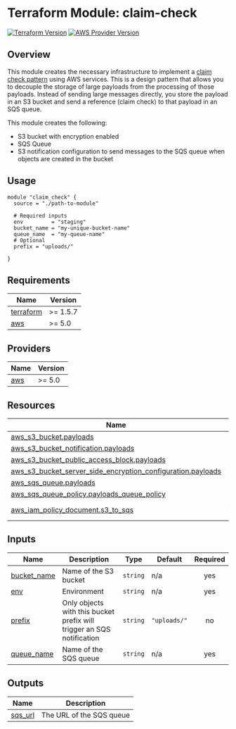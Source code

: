 <!-- BEGIN_TF_DOCS -->
# Terraform Module: claim-check

[![Terraform Version](https://img.shields.io/badge/Terraform-1.0.0+-blue.svg)](https://www.terraform.io/)
[![AWS Provider Version](https://img.shields.io/badge/AWS-5.0+-orange.svg)](https://registry.terraform.io/providers/hashicorp/aws/latest/docs)

## Overview

This module creates the necessary infrastructure to implement a [claim check pattern](https://learn.microsoft.com/en-us/azure/architecture/patterns/claim-check)
using AWS services. This is a design pattern that allows you to decouple the storage of large payloads from the processing of those payloads. Instead of sending large messages directly, you store the payload in an S3 bucket and send a reference (claim check) to that payload in an SQS queue.

This module creates the following:
- S3 bucket with encryption enabled
- SQS Queue
- S3 notification configuration to send messages to the SQS queue when objects are created in the bucket

## Usage

```hcl
module "claim_check" {
  source = "./path-to-module"

  # Required inputs
  env         = "staging"
  bucket_name = "my-unique-bucket-name"
  queue_name  = "my-queue-name"
  # Optional  
  prefix = "uploads/"

}
```

## Requirements

| Name | Version |
|------|---------|
| <a name="requirement_terraform"></a> [terraform](#requirement\_terraform) | >= 1.5.7 |
| <a name="requirement_aws"></a> [aws](#requirement\_aws) | >= 5.0 |

## Providers

| Name | Version |
|------|---------|
| <a name="provider_aws"></a> [aws](#provider\_aws) | >= 5.0 |

## Resources

| Name | Type |
|------|------|
| [aws_s3_bucket.payloads](https://registry.terraform.io/providers/hashicorp/aws/latest/docs/resources/s3_bucket) | resource |
| [aws_s3_bucket_notification.payloads](https://registry.terraform.io/providers/hashicorp/aws/latest/docs/resources/s3_bucket_notification) | resource |
| [aws_s3_bucket_public_access_block.payloads](https://registry.terraform.io/providers/hashicorp/aws/latest/docs/resources/s3_bucket_public_access_block) | resource |
| [aws_s3_bucket_server_side_encryption_configuration.payloads](https://registry.terraform.io/providers/hashicorp/aws/latest/docs/resources/s3_bucket_server_side_encryption_configuration) | resource |
| [aws_sqs_queue.payloads](https://registry.terraform.io/providers/hashicorp/aws/latest/docs/resources/sqs_queue) | resource |
| [aws_sqs_queue_policy.payloads_queue_policy](https://registry.terraform.io/providers/hashicorp/aws/latest/docs/resources/sqs_queue_policy) | resource |
| [aws_iam_policy_document.s3_to_sqs](https://registry.terraform.io/providers/hashicorp/aws/latest/docs/data-sources/iam_policy_document) | data source |

## Inputs

| Name | Description | Type | Default | Required |
|------|-------------|------|---------|:--------:|
| <a name="input_bucket_name"></a> [bucket\_name](#input\_bucket\_name) | Name of the S3 bucket | `string` | n/a | yes |
| <a name="input_env"></a> [env](#input\_env) | Environment | `string` | n/a | yes |
| <a name="input_prefix"></a> [prefix](#input\_prefix) | Only objects with this bucket prefix will trigger an SQS notification | `string` | `"uploads/"` | no |
| <a name="input_queue_name"></a> [queue\_name](#input\_queue\_name) | Name of the SQS queue | `string` | n/a | yes |

## Outputs

| Name | Description |
|------|-------------|
| <a name="output_sqs_url"></a> [sqs\_url](#output\_sqs\_url) | The URL of the SQS queue |
<!-- END_TF_DOCS -->